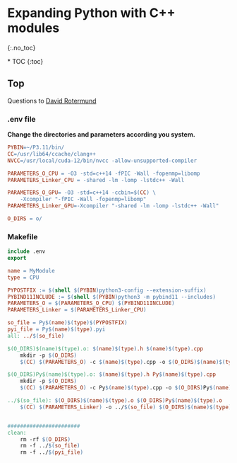 # Expanding Python with C++ modules
{:.no_toc}

<nav markdown="1" class="toc-class">
* TOC
{:toc}
</nav>

## Top

Questions to [David Rotermund](mailto:davrot@uni-bremen.de)


### .env file

**Change the directories and parameters according you system.**

```Makefile
PYBIN=~/P3.11/bin/
CC=/usr/lib64/ccache/clang++
NVCC=/usr/local/cuda-12/bin/nvcc -allow-unsupported-compiler 

PARAMETERS_O_CPU = -O3 -std=c++14 -fPIC -Wall -fopenmp=libomp
PARAMETERS_Linker_CPU = -shared -lm -lomp -lstdc++ -Wall

PARAMETERS_O_GPU= -O3 -std=c++14 -ccbin=$(CC) \
    -Xcompiler "-fPIC -Wall -fopenmp=libomp"   
PARAMETERS_Linker_GPU=-Xcompiler "-shared -lm -lomp -lstdc++ -Wall"

O_DIRS = o/
```

### Makefile
```Makefile
include .env
export

name = MyModule
type = CPU

PYPOSTFIX := $(shell $(PYBIN)python3-config --extension-suffix)
PYBIND11INCLUDE := $(shell $(PYBIN)python3 -m pybind11 --includes)
PARAMETERS_O = $(PARAMETERS_O_CPU) $(PYBIND11INCLUDE) 
PARAMETERS_Linker = $(PARAMETERS_Linker_CPU)

so_file = Py$(name)$(type)$(PYPOSTFIX)
pyi_file = Py$(name)$(type).pyi
all: ../$(so_file)

$(O_DIRS)$(name)$(type).o: $(name)$(type).h $(name)$(type).cpp
	mkdir -p $(O_DIRS) 
	$(CC) $(PARAMETERS_O) -c $(name)$(type).cpp -o $(O_DIRS)$(name)$(type).o

$(O_DIRS)Py$(name)$(type).o: $(name)$(type).h Py$(name)$(type).cpp 
	mkdir -p $(O_DIRS)
	$(CC) $(PARAMETERS_O) -c Py$(name)$(type).cpp -o $(O_DIRS)Py$(name)$(type).o

../$(so_file): $(O_DIRS)$(name)$(type).o $(O_DIRS)Py$(name)$(type).o
	$(CC) $(PARAMETERS_Linker) -o ../$(so_file) $(O_DIRS)$(name)$(type).o $(O_DIRS)Py$(name)$(type).o


#######################
clean:
	rm -rf $(O_DIRS)
	rm -f ../$(so_file)
	rm -f ../$(pyi_file)
```
